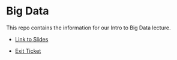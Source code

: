 # Big Data  

This repo contains the information for our Intro to Big Data lecture.

* [Link to Slides](https://docs.google.com/presentation/d/1FrgSc3IqkmhXM3ryz4yQzVG3gjeDgJRmcFUXb27V4M8/edit?usp=sharing) 

* [Exit Ticket](https://forms.gle/SGSJXKj3q6NUeonC9)
